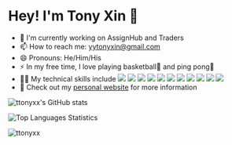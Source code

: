 # Hey! I'm **Tony Xin** 👋

- 🔭 I'm currently working on AssignHub and Traders
- 📫 How to reach me: yytonyxin@gmail.com
- 😄 Pronouns: He/Him/His
- ⚡ In my free time, I love playing basketball🏀 and ping pong🏓
- 👨‍💻 My technical skills include ![](https://img.shields.io/badge/Vue-informational?style=flat&color=2bbc8a) ![](https://img.shields.io/badge/React-informational?style=flat&color=2bbc8a) ![](https://img.shields.io/badge/Vuetify-informational?style=flat&color=2bbc8a) ![](https://img.shields.io/badge/Java-informational?style=flat&color=2bbc8a) ![](https://img.shields.io/badge/Python-informational?style=flat&color=2bbc8a) ![](https://img.shields.io/badge/SQL-informational?style=flat&color=2bbc8a) ![](https://img.shields.io/badge/Firebase-informational?style=flat&color=2bbc8a) ![](https://img.shields.io/badge/MongoDB-informational?style=flat&color=2bbc8a) ![](https://img.shields.io/badge/PHP-informational?style=flat&color=2bbc8a) ![](https://img.shields.io/badge/Android_Studio-informational?style=flat&color=2bbc8a) ![](https://img.shields.io/badge/React_Native-informational?style=flat&color=2bbc8a)
- 🤙 Check out my [personal website](https://tonyxin.com) for more information

![ttonyxx's GitHub stats](https://github-readme-stats.vercel.app/api?username=ttonyxx&show_icons=true&theme=dark&count_private=true)

![Top Languages Statistics](https://github-readme-stats.vercel.app/api/top-langs/?username=ttonyxx&theme=dark) 

<img src="https://komarev.com/ghpvc/?username=ttonyxx" alt="ttonyxx" /> </p>

<!--
**TtonyxX/TtonyxX** is a ✨ _special_ ✨ repository because its `README.md` (this file) appears on your GitHub profile.

Here are some ideas to get you started:

- 🔭 I’m currently working on ...
- 🌱 I’m currently learning ...
- 👯 I’m looking to collaborate on ...
- 🤔 I’m looking for help with ...
- 💬 Ask me about ...
- 📫 How to reach me: ...
- 😄 Pronouns: ...
- ⚡ Fun fact: ...
-->
